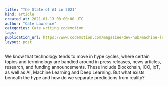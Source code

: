 ```yaml
---
title: "The State of AI in 2021"
kind: article
created_at: 2021-01-13 08:00:00 UTC
author: "Cate Lawrence"
categories: Cate writing codemotion
tags: 
publication_url: https://www.codemotion.com/magazine/dev-hub/machine-learning-dev/state-of-ai-2021/
layout: post
---
```

We know that technology tends to move in hype cycles, where certain topics and terminology are bandied around in press releases, news articles, research, and funding announcements. These include Blockchain, ICO, IoT, as well as AI, Machine Learning and Deep Learning. But what exists beneath the hype and how do we separate predictions from reality?&nbsp;&nbsp;


